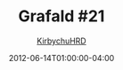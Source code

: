 ---
title: "Grafald #21"
type: "image"
date: 2012-06-14T01:00:00-04:00
draft: false
categories:
- comics
- collaborations
tags:
- grafald
image_path: "/projects/grafald/comics/img/2012/21.png"
alt_text: ""
is_subpage: true
author: "[KirbychuHRD](https://cohost.org/KirbychuHRD)"
---